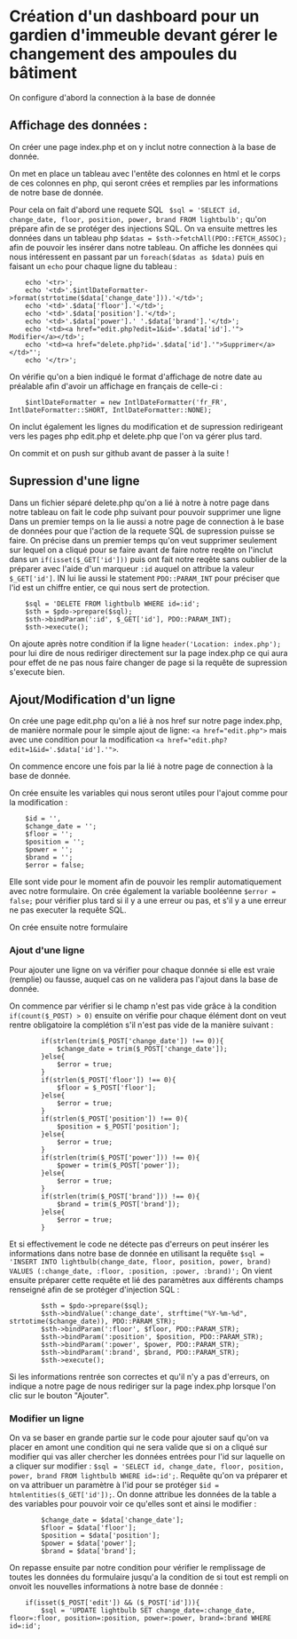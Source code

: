 # Création d'un dashboard pour un gardien d'immeuble devant gérer le changement des ampoules du bâtiment

On configure d'abord la connection à la base de donnée

## Affichage des données :

On créer une page index.php et on y inclut notre connection à la base de donnée.

On met en place un tableau avec l'entête des colonnes en html et le corps de ces colonnes en php, qui seront crées et remplies par les informations de notre base de donnée.

Pour cela on fait d'abord une requete SQL ``` $sql = 'SELECT id, change_date, floor, position, power, brand FROM lightbulb';``` qu'on prépare afin de se protéger des injections SQL.
On va ensuite mettres les données dans un tableau php ```$datas = $sth->fetchAll(PDO::FETCH_ASSOC);``` afin de pouvoir les insérer dans notre tableau.
On affiche les données qui nous intéressent en passant par un ```foreach($datas as $data)``` puis en faisant un ```echo``` pour chaque ligne du tableau :
```
    echo '<tr>';
    echo '<td>'.$intlDateFormatter->format(strtotime($data['change_date'])).'</td>';
    echo '<td>'.$data['floor'].'</td>';
    echo '<td>'.$data['position'].'</td>';
    echo '<td>'.$data['power'].' '.$data['brand'].'</td>';
    echo '<td><a href="edit.php?edit=1&id='.$data['id'].'"> Modifier</a></td>';
    echo '<td><a href="delete.php?id='.$data['id'].'">Supprimer</a></td>"';
    echo '</tr>';
```
On vérifie qu'on a bien indiqué le format d'affichage de notre date au préalable afin d'avoir un affichage en français de celle-ci : 
```
    $intlDateFormatter = new IntlDateFormatter('fr_FR', IntlDateFormatter::SHORT, IntlDateFormatter::NONE);
```
On inclut également les lignes du modification et de supression redirigeant vers les pages php edit.php et delete.php que l'on va gérer plus tard.

On commit et on push sur github avant de passer à la suite !


## Supression d'une ligne 

Dans un fichier séparé delete.php qu'on a lié à notre à notre page dans notre tableau on fait le code php suivant pour pouvoir supprimer une ligne
Dans un premier temps on la lie aussi a notre page de connection à le base de données pour que l'action de la requete SQL de supression puisse se faire.
On précise dans un premier temps qu'on veut supprimer seulement sur lequel on a cliqué pour se faire avant de faire notre reqête on l'inclut dans un ```if(isset($_GET['id']))``` puis ont fait notre reqête sans oublier de la préparer avec l'aide d'un marqueur ```:id``` auquel on attribue la valeur ```$_GET['id']```. IN lui lie aussi le statement ```PDO::PARAM_INT``` pour préciser que l'id est un chiffre entier, ce qui nous sert de protection.
```
    $sql = 'DELETE FROM lightbulb WHERE id=:id';
    $sth = $pdo->prepare($sql);
    $sth->bindParam(':id', $_GET['id'], PDO::PARAM_INT);
    $sth->execute();

```

On ajoute après notre condition if la ligne ```header('Location: index.php');``` pour lui dire de nous rediriger directement sur la page index.php ce qui aura pour effet de ne pas nous faire changer de page si la requête de supression s'execute bien.

## Ajout/Modification d'un ligne 

On crée une page edit.php qu'on a lié à nos href sur notre page index.php, de manière normale pour le simple ajout de ligne: ```<a href="edit.php">``` mais avec une condition pour la modification ```<a href="edit.php?edit=1&id='.$data['id'].'">```.

On commence encore une fois par la lié à notre page de connection à la base de donnée.

On crée ensuite les variables qui nous seront utiles pour l'ajout comme pour la modification : 
```
    $id = '',
    $change_date = '';
    $floor = '';
    $position = '';
    $power = '';
    $brand = '';
    $error = false;
```

Elle sont vide pour le moment afin de pouvoir les remplir automatiquement avec notre formulaire. On crée également la variable booléenne ```$error = false;``` pour vérifier plus tard si il y a une erreur ou pas, et s'il y a une erreur ne pas executer la requête SQL.

On crée ensuite notre formulaire

### Ajout d'une ligne

Pour ajouter une ligne on va vérifier pour chaque donnée si elle est vraie (remplie) ou fausse, auquel cas on ne validera pas l'ajout dans la base de donnée.

On commence par vérifier si le champ n'est pas vide grâce à la condition ```if(count($_POST) > 0)``` ensuite on vérifie pour chaque élément dont on veut rentre obligatoire la complétion s'il n'est pas vide de la manière suivant :
```
        if(strlen(trim($_POST['change_date']) !== 0)){
            $change_date = trim($_POST['change_date']);
        }else{
            $error = true;
        }
        if(strlen($_POST['floor']) !== 0){
            $floor = $_POST['floor'];
        }else{
            $error = true;
        }
        if(strlen($_POST['position']) !== 0){
            $position = $_POST['position'];
        }else{
            $error = true;
        }
        if(strlen(trim($_POST['power'])) !== 0){
            $power = trim($_POST['power']);
        }else{
            $error = true;
        }
        if(strlen(trim($_POST['brand'])) !== 0){
            $brand = trim($_POST['brand']);
        }else{
            $error = true;
        }
```

Et si effectivement le code ne détecte pas d'erreurs on peut insérer les informations dans notre base de donnée en utilisant la requête ```$sql = 'INSERT INTO lightbulb(change_date, floor, position, power, brand) VALUES (:change_date, :floor, :position, :power, :brand)';```
On vient ensuite préparer cette requête et lié des paramètres aux différents champs renseigné afin de se protéger d'injection SQL :
```
        $sth = $pdo->prepare($sql);
        $sth->bindValue(':change_date', strftime("%Y-%m-%d", strtotime($change_date)), PDO::PARAM_STR);
        $sth->bindParam(':floor', $floor, PDO::PARAM_STR);
        $sth->bindParam(':position', $position, PDO::PARAM_STR);
        $sth->bindParam(':power', $power, PDO::PARAM_STR);
        $sth->bindParam(':brand', $brand, PDO::PARAM_STR);
        $sth->execute();
```
Si les informations rentrée son correctes et qu'il n'y a pas d'erreurs, on indique a notre page de nous rediriger sur la page index.php lorsque l'on clic sur le bouton "Ajouter".

### Modifier un ligne

On va se baser en grande partie sur le code pour ajouter sauf qu'on va placer en amont une condition qui ne sera valide que si on a cliqué sur modifier qui vas aller chercher les données entrées pour l'id sur laquelle on a cliquer sur modifier : ```$sql = 'SELECT id, change_date, floor, position, power, brand FROM lightbulb WHERE id=:id';```. Requête qu'on va préparer et on va attribuer un paramètre à l'id pour se protéger ```$id = htmlentities($_GET['id']);```.
On donne  attribue les données de la table a des variables pour pouvoir voir ce qu'elles sont et ainsi le modifier : 
```
        $change_date = $data['change_date'];
        $floor = $data['floor'];
        $position = $data['position'];
        $power = $data['power'];
        $brand = $data['brand'];
```
On repasse ensuite par notre condition pour vérifier le remplissage de toutes les données du formulaire jusqu'a la condition de si tout est rempli on onvoit les nouvelles informations à notre base de donnée : 
```
    if(isset($_POST['edit']) && ($_POST['id'])){
        $sql = 'UPDATE lightbulb SET change_date=:change_date, floor=:floor, position=:position, power=:power, brand=:brand WHERE id=:id';

```

